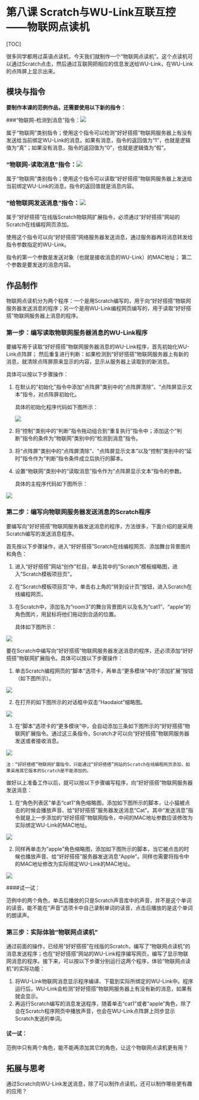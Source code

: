 # 第八课 Scratch与WU-Link互联互控——物联网点读机

[TOC]

很多同学都用过英语点读机，今天我们就制作一个“物联网点读机”。这个点读机可以通过Scratch点击，然后通过互联网把相应的信息发送给WU-Link，在WU-Link的点阵屏上显示出来。



## 模块与指令

**要制作本课的范例作品，还需要使用以下新的指令：**

###“物联网-检测到消息”指令：![](img/8-a.png)

属于“物联网”类别指令；使用这个指令可以检测“好好搭搭”物联网服务器上有没有发送给当前绑定WU-Link的消息。如果有消息，指令的返回值为“1”，也就是逻辑值为“真”；如果没有消息，指令的返回值为“0”，也就是逻辑值为“假”。



### “物联网-读取消息”指令：![](img/8-b.png)

属于“物联网”类别指令；使用这个指令可以读取“好好搭搭”物联网服务器上发送给当前绑定WU-Link的消息。指令的返回值就是消息内容。



### “给物联网发送消息”指令：![](img/8-c.png)

属于“好好搭搭”在线版Scratch物联网扩展指令，必须通过“好好搭搭”网站的Scratch在线编程网页添加。

使用这个指令可以向“好好搭搭”网络服务器发送消息，通过服务器再将消息转发给指令参数指定的WU-Link。

指令的第一个参数是发送对象（也就是接收消息的WU-Link）的MAC地址； 第二个参数是要发送的消息内容。



## 作品制作

物联网点读机分为两个程序：一个是用Scratch编写的，用于向“好好搭搭”物联网服务器发送消息的程序；另一个是用WU-Link编程网页编写的，用于读取“好好搭搭”物联网服务器上消息的程序。



### 第一步：编写读取物联网服务器消息的WU-Link程序

要编写用于读取“好好搭搭”物联网服务器消息的WU-Link程序，首先初始化WU-Link点阵屏； 然后重复进行判断：如果检测到“好好搭搭”物联网服务器上有新的消息，就清除点阵屏原来显示的内容，显示从服务器上读取到的新消息。

具体可以按以下步骤操作：

1. 在默认的“初始化”指令中添加“点阵屏”类别中的“点阵屏清除”、“点阵屏显示文本”指令，对点阵屏初始化。

   具体的初始化程序代码如下图所示：

   ![](img/8-1.png)

2. 将“控制”类别中的“判断”指令拖动组合到“重复执行”指令中；添加这个“判断”指令的条件为“物联网”类别中的“检测到消息”指令。

3. 将“点阵屏”类别中的“点阵屏清除”、“点阵屏显示文本”以及“控制”类别中的“延时”指令作为“判断”指令条件成立后执行的脚本。

4. 设置“物联网”类别中的“读取消息”指令作为“点阵屏显示文本”指令的参数。

   具体的主程序代码如下图所示：

![](img/8-2.png)



### 第二步：编写向物联网服务器发送消息的Scratch程序

要编写向“好好搭搭”物联网服务器发送消息的程序，方法很多，下面介绍的是采用Scratch编写的发送消息程序。

首先按以下步骤操作，进入“好好搭搭”Scratch在线编程网页、添加舞台背景图片和角色：

1. 进入“好好搭搭”网站“创作”栏目，单击其中的“Scratch”模板缩略图，进入“Scratch模板项目页”。

2. 在“Scratch模板项目页”中，单击右上角的“转到设计页”按钮，进入Scratch在线编程网页。

3. 在Scratch中，添加名为“room3”的舞台背景图片以及名为“cat1”、“apple”的角色图片，用鼠标将他们拖动到合适的位置。

   具体如下图所示：

![](img/8-3.png)



要在Scratch中编写向“好好搭搭”物联网服务器发送消息的程序，还必须添加“好好搭搭”物联网扩展指令。具体可以按以下步骤操作：

1. 单击Scratch编程网页的“脚本”选项卡，再单击“更多模块”中的“添加扩展”按钮（如下图所示）。

![](img/8-4.png)

2. 在打开的如下图所示的对话框中双击“Haodaiot”缩略图。

![](img/8-5.png)

3. 在“脚本”选项卡的“更多模块”中，会自动添加三条如下图所示的“好好搭搭”物联网扩展指令。通过这三条指令，Scratch才可以向“好好搭搭”物联网服务器发送或者接收消息。

![](img/8-6.png)

```
注：“好好搭搭”物联网扩展指令，只能通过“好好搭搭”网站的Scratch在线编程网页添加，如果采用其它版本的Scratch是不能添加的。
```



做好以上准备工作以后，就可以按以下步骤编写程序，向“好好搭搭”物联网服务器发送消息：

1. 在“角色列表区”单击“cat1”角色缩略图，添加如下图所示的脚本，让小猫被点击的时候会播放声音、给“好好搭搭”服务器发送消息“Cat”。其中“发送消息”指令就是上一步添加的“好好搭搭”物联网指令，中间的MAC地址参数应该修改为实际绑定WU-Link的MAC地址。

![](img/8-7.png)

2. 同样再单击为“apple”角色缩略图，添加如下图所示的脚本，当它被点击的时候也播放声音、给“好好搭搭”服务器发送消息“Apple”。同样也需要将指令中的MAC地址修改为实际绑定WU-Link的MAC地址。

![](img/8-8.png)



 ####试一试：

 范例中的两个角色，单击后播放的只是Scratch声音库中的声音，并不是这个单词的读音。能不能在“声音”选项卡中自己录制单词的读音，点击后播放的是这个单词的朗读声。



### 第三步：实际体验“物联网点读机”

通过前面的操作，已经用“好好搭搭”在线版的Scratch，编写了“物联网点读机”的消息发送程序；也在“好好搭搭”网站的WU-Link程序编写网页，编写了显示物联网消息的程序。接下来，可以按以下步骤分别运行这两个程序，体验“物联网点读机”的实际功能：

1. 将WU-Link物联网消息显示程序编译、下载到实际所绑定的WU-Link中。程序运行后，WU-Link会检测“好好搭搭”物联网服务器上有没有新的消息，如果有就会显示。
2. 再运行Scratch编写的消息发送程序，随着单击“cat1”或者“apple”角色，除了会在Scratch程序网页中播放声音，也会在WU-Link点阵屏上同步显示Scratch发送的单词。





 #### 试一试：

 范例中只有两个角色，能不能再添加其它的角色，让这个物联网点读机更有用？



## 拓展与思考

通过Scratch向WU-Link发送消息，除了可以制作点读机，还可以制作哪些更有趣的应用？